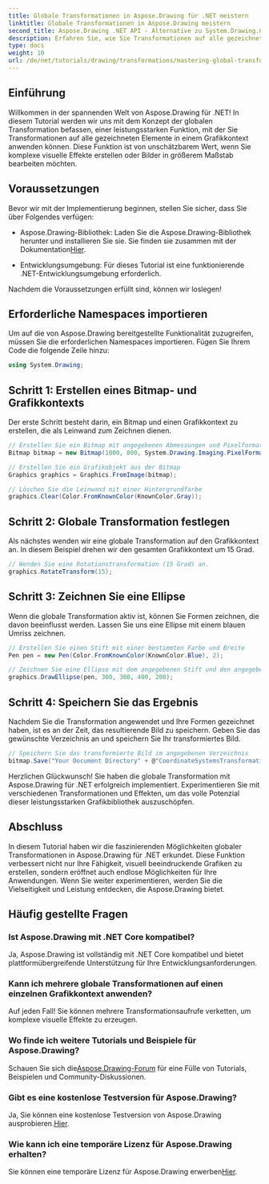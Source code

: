 ```yaml
---
title: Globale Transformationen in Aspose.Drawing für .NET meistern
linktitle: Globale Transformationen in Aspose.Drawing meistern
second_title: Aspose.Drawing .NET API - Alternative zu System.Drawing.Common
description: Erfahren Sie, wie Sie Transformationen auf alle gezeichneten Elemente in einem Grafikkontext anwenden, um faszinierende visuelle Effekte zu erstellen und Bilder effizient zu bearbeiten.
type: docs
weight: 10
url: /de/net/tutorials/drawing/transformations/mastering-global-transformations/
---
```

## Einführung

Willkommen in der spannenden Welt von Aspose.Drawing für .NET! In diesem Tutorial werden wir uns mit dem Konzept der globalen Transformation befassen, einer leistungsstarken Funktion, mit der Sie Transformationen auf alle gezeichneten Elemente in einem Grafikkontext anwenden können. Diese Funktion ist von unschätzbarem Wert, wenn Sie komplexe visuelle Effekte erstellen oder Bilder in größerem Maßstab bearbeiten möchten.

## Voraussetzungen

Bevor wir mit der Implementierung beginnen, stellen Sie sicher, dass Sie über Folgendes verfügen:

-  Aspose.Drawing-Bibliothek: Laden Sie die Aspose.Drawing-Bibliothek herunter und installieren Sie sie. Sie finden sie zusammen mit der Dokumentation[Hier](https://reference.aspose.com/drawing/net/).
  
- Entwicklungsumgebung: Für dieses Tutorial ist eine funktionierende .NET-Entwicklungsumgebung erforderlich.

Nachdem die Voraussetzungen erfüllt sind, können wir loslegen!

## Erforderliche Namespaces importieren

Um auf die von Aspose.Drawing bereitgestellte Funktionalität zuzugreifen, müssen Sie die erforderlichen Namespaces importieren. Fügen Sie Ihrem Code die folgende Zeile hinzu:

```csharp
using System.Drawing;
```

## Schritt 1: Erstellen eines Bitmap- und Grafikkontexts

Der erste Schritt besteht darin, ein Bitmap und einen Grafikkontext zu erstellen, die als Leinwand zum Zeichnen dienen.

```csharp
// Erstellen Sie ein Bitmap mit angegebenen Abmessungen und Pixelformat
Bitmap bitmap = new Bitmap(1000, 800, System.Drawing.Imaging.PixelFormat.Format32bppPArgb);

// Erstellen Sie ein Grafikobjekt aus der Bitmap
Graphics graphics = Graphics.FromImage(bitmap);

// Löschen Sie die Leinwand mit einer Hintergrundfarbe
graphics.Clear(Color.FromKnownColor(KnownColor.Gray));
```

## Schritt 2: Globale Transformation festlegen

Als nächstes wenden wir eine globale Transformation auf den Grafikkontext an. In diesem Beispiel drehen wir den gesamten Grafikkontext um 15 Grad.

```csharp
// Wenden Sie eine Rotationstransformation (15 Grad) an.
graphics.RotateTransform(15);
```

## Schritt 3: Zeichnen Sie eine Ellipse

Wenn die globale Transformation aktiv ist, können Sie Formen zeichnen, die davon beeinflusst werden. Lassen Sie uns eine Ellipse mit einem blauen Umriss zeichnen.

```csharp
// Erstellen Sie einen Stift mit einer bestimmten Farbe und Breite
Pen pen = new Pen(Color.FromKnownColor(KnownColor.Blue), 2);

// Zeichnen Sie eine Ellipse mit dem angegebenen Stift und den angegebenen Koordinaten
graphics.DrawEllipse(pen, 300, 300, 400, 200);
```

## Schritt 4: Speichern Sie das Ergebnis

Nachdem Sie die Transformation angewendet und Ihre Formen gezeichnet haben, ist es an der Zeit, das resultierende Bild zu speichern. Geben Sie das gewünschte Verzeichnis an und speichern Sie Ihr transformiertes Bild.

```csharp
// Speichern Sie das transformierte Bild im angegebenen Verzeichnis
bitmap.Save("Your Document Directory" + @"CoordinateSystemsTransformations\GlobalTransformation_out.png");
```

Herzlichen Glückwunsch! Sie haben die globale Transformation mit Aspose.Drawing für .NET erfolgreich implementiert. Experimentieren Sie mit verschiedenen Transformationen und Effekten, um das volle Potenzial dieser leistungsstarken Grafikbibliothek auszuschöpfen.

## Abschluss

In diesem Tutorial haben wir die faszinierenden Möglichkeiten globaler Transformationen in Aspose.Drawing für .NET erkundet. Diese Funktion verbessert nicht nur Ihre Fähigkeit, visuell beeindruckende Grafiken zu erstellen, sondern eröffnet auch endlose Möglichkeiten für Ihre Anwendungen. Wenn Sie weiter experimentieren, werden Sie die Vielseitigkeit und Leistung entdecken, die Aspose.Drawing bietet.

## Häufig gestellte Fragen

### Ist Aspose.Drawing mit .NET Core kompatibel?

Ja, Aspose.Drawing ist vollständig mit .NET Core kompatibel und bietet plattformübergreifende Unterstützung für Ihre Entwicklungsanforderungen.

### Kann ich mehrere globale Transformationen auf einen einzelnen Grafikkontext anwenden?

Auf jeden Fall! Sie können mehrere Transformationsaufrufe verketten, um komplexe visuelle Effekte zu erzeugen.

### Wo finde ich weitere Tutorials und Beispiele für Aspose.Drawing?

 Schauen Sie sich die[Aspose.Drawing-Forum](https://forum.aspose.com/c/diagram/17) für eine Fülle von Tutorials, Beispielen und Community-Diskussionen.

### Gibt es eine kostenlose Testversion für Aspose.Drawing?

 Ja, Sie können eine kostenlose Testversion von Aspose.Drawing ausprobieren.[Hier](https://releases.aspose.com/).

### Wie kann ich eine temporäre Lizenz für Aspose.Drawing erhalten?

 Sie können eine temporäre Lizenz für Aspose.Drawing erwerben[Hier](https://purchase.conholdate.com/temporary-license/).